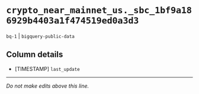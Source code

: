 # `crypto_near_mainnet_us._sbc_1bf9a186929b4403a1f474519ed0a3d3`
`bq-1` | `bigquery-public-data`

## Column details
* [TIMESTAMP] `last_update`

-------------------------------------------------------------------------------
*Do not make edits above this line.*
